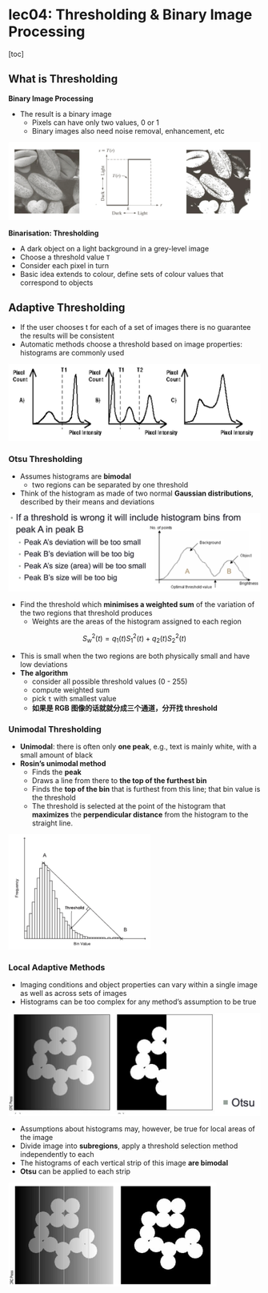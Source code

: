 # lec04: Thresholding & Binary Image Processing

[toc]

## What is Thresholding

**Binary Image Processing**

- The result is a binary image
  - Pixels can have only two values, 0 or 1
  - Binary images also need noise removal, enhancement, etc

<img src="assets/Screenshot 2024-02-23 at 15.09.51.png" alt="Screenshot 2024-02-23 at 15.09.51" style="zoom:50%;" />

**Binarisation: Thresholding**

- A dark object on a light background in a grey-level image
- Choose a threshold value `T`
- Consider each pixel in turn
- Basic idea extends to colour, define sets of colour values that correspond to objects

## Adaptive Thresholding

-   If the user chooses t for each of a set of images there is no guarantee the results will be consistent
-   Automatic methods choose a threshold based on image properties: histograms are commonly used

<img src="assets/Screenshot 2024-02-23 at 15.15.30.png" alt="Screenshot 2024-02-23 at 15.15.30" style="zoom:50%;" />

### Otsu Thresholding

- Assumes histograms are **bimodal**
  - two regions can be separated by one threshold
- Think of the histogram as made of two normal **Gaussian distributions**, described by their means and deviations

<img src="assets/Screenshot 2024-02-23 at 15.21.25.png" alt="Screenshot 2024-02-23 at 15.21.25" style="zoom:50%;" />

- Find the threshold which **minimises a weighted sum** of the variation of the two regions that threshold produces
  - Weights are the areas of the histogram assigned to each region

$$
S_w^2(t) = q_1(t)S_1^2(t) + q_2(t)S_2^2(t)
$$

- This is small when the two regions are both physically small and have low deviations
- **The algorithm**
  - consider all possible threshold values (0 - 255)
  - compute weighted sum
  - pick `t` with smallest value
  - **如果是 RGB 图像的话就就分成三个通道，分开找 threshold**

### Unimodal Thresholding

- **Unimodal**: there is often only **one peak**, e.g., text is mainly white, with a small amount of black
- **Rosin’s unimodal method**
  - Finds the **peak**
  - Draws a line from there to **the top of the furthest bin**
  - Finds the **top of the bin** that is furthest from this line; that bin value is the threshold
  - The threshold is selected at the point of the histogram that **maximizes** the **perpendicular distance** from the histogram to the straight line.

<img src="assets/Screenshot 2024-02-23 at 15.28.06.png" alt="Screenshot 2024-02-23 at 15.28.06" style="zoom:50%;" />

### Local Adaptive Methods

- Imaging conditions and object properties can vary within a single image as well as across sets of images
- Histograms can be too complex for any method’s assumption to be true

<img src="assets/Screenshot 2024-02-23 at 15.37.13.png" alt="Screenshot 2024-02-23 at 15.37.13" style="zoom:50%;" />

- Assumptions about histograms may, however, be true for local areas of the image
- Divide image into **subregions**, apply a threshold selection method independently to each
- The histograms of each vertical strip of this image **are bimodal**
- **Otsu** can be applied to each strip

<img src="assets/Screenshot 2024-02-23 at 15.39.03.png" alt="Screenshot 2024-02-23 at 15.39.03" style="zoom:50%;" />
